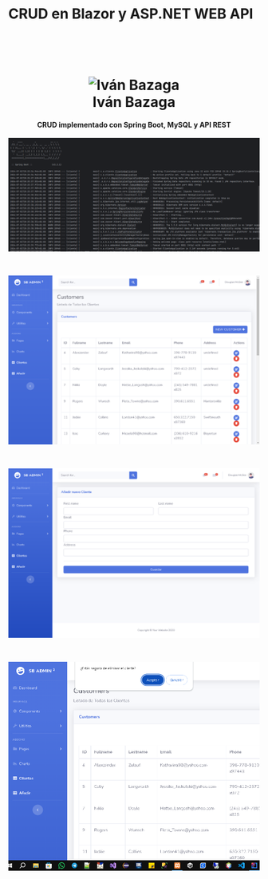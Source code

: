 ﻿# CRUD en Blazor y ASP.NET WEB API
<br>
 <h1 align="center">
  <br>
  <img src="https://avatars.githubusercontent.com/u/97960300?v=4" alt="Iván Bazaga" width="200">
  <br>
  Iván Bazaga
  <br>
</h1>

<h4 align="center">CRUD implementado con Spring Boot, MySQL y API REST</h4>


<p align="center">


  </a>

</p>

![screenshot](https://github.com/IvBanzaga/SpringBoot/blob/master/1.png)

<br>

![screenshot](https://github.com/IvBanzaga/SpringBoot/blob/master/2.PNG)

<br>

![screenshot](https://github.com/IvBanzaga/SpringBoot/blob/master/3.PNG)

<br>

![screenshot](https://github.com/IvBanzaga/SpringBoot/blob/master/4.PNG)

<br>

